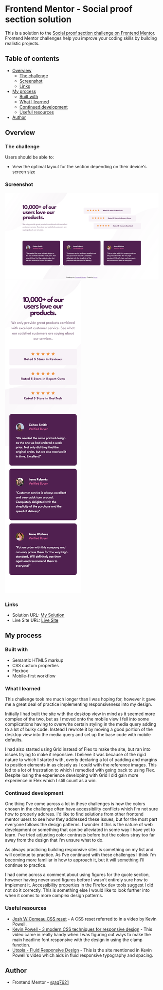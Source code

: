 # Frontend Mentor - Social proof section solution

This is a solution to the [Social proof section challenge on Frontend Mentor](https://www.frontendmentor.io/challenges/social-proof-section-6e0qTv_bA). Frontend Mentor challenges help you improve your coding skills by building realistic projects. 

## Table of contents

- [Overview](#overview)
  - [The challenge](#the-challenge)
  - [Screenshot](#screenshot)
  - [Links](#links)
- [My process](#my-process)
  - [Built with](#built-with)
  - [What I learned](#what-i-learned)
  - [Continued development](#continued-development)
  - [Useful resources](#useful-resources)
- [Author](#author)

## Overview

### The challenge

Users should be able to:

- View the optimal layout for the section depending on their device's screen size

### Screenshot

![Desktop preview image for Social proof section challenge](/images/desktop-preview.png "Desktop preview")
![Mobile preview image for Social proof section challenge](/images/mobile-preview.png "Mobile preview")

### Links

- Solution URL: [My Solution](https://github.com/ag7621/fem-social-proof-section)
- Live Site URL: [Live Site](https://ag7621.github.io/fem-social-proof-section/)

## My process

### Built with

- Semantic HTML5 markup
- CSS custom properties
- Flexbox
- Mobile-first workflow

### What I learned

This challenge took me much longer than I was hoping for, however it gave me a great deal of practice implementing responsiveness into my design.

Initially I had built the site with the desktop view in mind as it seemed more complex of the two, but as I moved onto the mobile view I fell into some complications having to overwrite certain styling in the media query adding to a lot of bulky code. Instead I rewrote it by moving a good portion of the desktop view into the media query and set up the base code with mobile defaults.

I had also started using Grid instead of Flex to make the site, but ran into issues trying to make it reponsive. I believe it was because of the rigid nature to which I started with, overly declaring a lot of padding and margins to position elements in as closely as I could with the reference images. This led to a lot of frustration to which I remedied with going back to using Flex. Despite losing the experience developing with Grid I did gain more experience in Flex which I still count as a win.



### Continued development

One thing I've come across a lot in these challenges is how the colors chosen in the challenge often have accessibility conflicts which I'm not sure how to properly address. I'd like to find solutions from other frontend mentor users to see how they addressed these issues, but for the most part everyone follows the design patterns. I wonder if this is the nature of web development or something that can be alleviated in some way I have yet to learn. I've tried adjusting color contrasts before but the colors stray too far away from the design that I'm unsure what to do.

As always practicing building responsive sites is something on my list and will continue to practice. As I've continued with these challenges I think I'm becoming more familiar in how to approach it, but it will something I'll continue to practice. 

I had come across a comment about using figures for the quote section, however having never used figures before I wasn't entirely sure how to implement it. Accessibility properties in the Firefox dev tools suggest I did not do it correctly. This is something else I would like to look further into when it comes to more complex design patterns.

### Useful resources

- [Josh W Comeau CSS reset](https://www.joshwcomeau.com/css/custom-css-reset/) - A CSS reset referred to in a video by Kevin Powell.
- [Kevin Powell - 3 modern CSS techniques for responsive design](https://youtu.be/VsNAuGkCpQU) - This video came in really handy when I was figuring out ways to make the main headline font responsive with the design in using the clamp function.
- [Utopia - Fluid Responsive Design](https://utopia.fyi/) - This is the site mentioned in Kevin Powell's video which aids in fluid responsive typography and spacing.

## Author

- Frontend Mentor - [@ag7621](https://www.frontendmentor.io/profile/ag7621)
